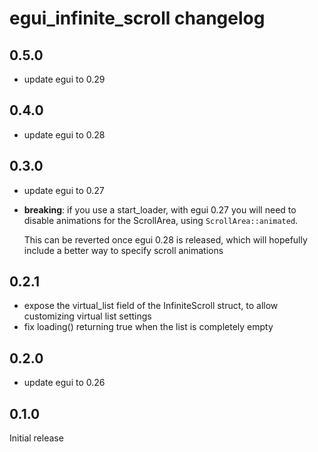 # egui_infinite_scroll changelog

## 0.5.0

- update egui to 0.29

## 0.4.0

- update egui to 0.28

## 0.3.0

- update egui to 0.27
- **breaking**: if you use a start_loader, with egui 0.27
  you will need to disable animations for the ScrollArea, using `ScrollArea::animated`.

  This can be reverted once egui 0.28 is released, which will hopefully include a better
  way to specify scroll animations

## 0.2.1

- expose the virtual_list field of the InfiniteScroll struct, to allow customizing virtual list settings
- fix loading() returning true when the list is completely empty

## 0.2.0

- update egui to 0.26

## 0.1.0

Initial release
